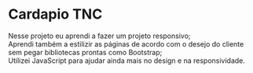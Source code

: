 # Cardapio TNC
Nesse projeto eu aprendi a fazer um projeto responsivo; <br>
Aprendi também a estilizir as páginas de acordo com o desejo do cliente sem pegar bibliotecas prontas como Bootstrap; <br>
Utilizei JavaScript para ajudar ainda mais no design e na responsividade. 
